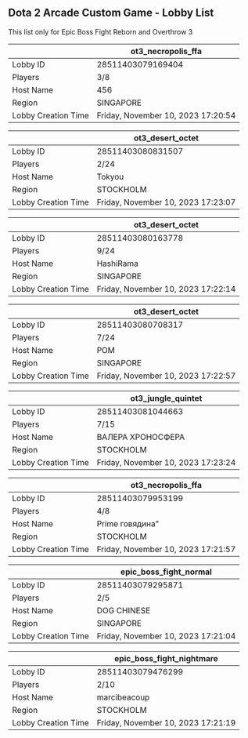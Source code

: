## Dota 2 Arcade Custom Game - Lobby List

This list only for Epic Boss Fight Reborn and Overthrow 3

|  | ot3_necropolis_ffa |
| ------ | ------ |
| Lobby ID | 28511403079169404 |
| Players | 3/8 |
| Host Name | 456 |
| Region | SINGAPORE |
| Lobby Creation Time | Friday, November 10, 2023 17:20:54 |


|  | ot3_desert_octet |
| ------ | ------ |
| Lobby ID | 28511403080831507 |
| Players | 2/24 |
| Host Name | Tokyou |
| Region | STOCKHOLM |
| Lobby Creation Time | Friday, November 10, 2023 17:23:07 |


|  | ot3_desert_octet |
| ------ | ------ |
| Lobby ID | 28511403080163778 |
| Players | 9/24 |
| Host Name | HashiRama |
| Region | SINGAPORE |
| Lobby Creation Time | Friday, November 10, 2023 17:22:14 |


|  | ot3_desert_octet |
| ------ | ------ |
| Lobby ID | 28511403080708317 |
| Players | 7/24 |
| Host Name | POM |
| Region | SINGAPORE |
| Lobby Creation Time | Friday, November 10, 2023 17:22:57 |


|  | ot3_jungle_quintet |
| ------ | ------ |
| Lobby ID | 28511403081044663 |
| Players | 7/15 |
| Host Name | ВАЛЕРА ХРОНОСФЕРА |
| Region | STOCKHOLM |
| Lobby Creation Time | Friday, November 10, 2023 17:23:24 |


|  | ot3_necropolis_ffa |
| ------ | ------ |
| Lobby ID | 28511403079953199 |
| Players | 4/8 |
| Host Name | Prime говядина" |
| Region | STOCKHOLM |
| Lobby Creation Time | Friday, November 10, 2023 17:21:57 |


|  | epic_boss_fight_normal |
| ------ | ------ |
| Lobby ID | 28511403079295871 |
| Players | 2/5 |
| Host Name | DOG CHINESE |
| Region | SINGAPORE |
| Lobby Creation Time | Friday, November 10, 2023 17:21:04 |


|  | epic_boss_fight_nightmare |
| ------ | ------ |
| Lobby ID | 28511403079476299 |
| Players | 2/10 |
| Host Name | marcibeacoup |
| Region | STOCKHOLM |
| Lobby Creation Time | Friday, November 10, 2023 17:21:19 |


